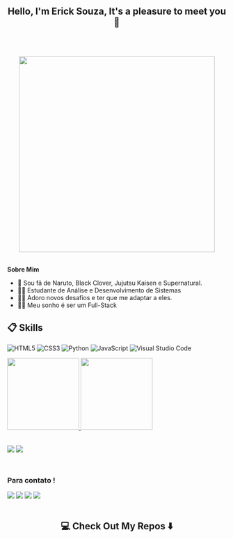 <h2 align="center"> Hello, I'm Erick Souza, It's a pleasure to meet you 👋</h2>
<br />

<p align="center">
<br><img src="https://media.giphy.com/media/2IudUHdI075HL02Pkk/giphy.gif" width="450px"><br><br>
</p>

**Sobre Mim**
- 🧙 Sou fã de Naruto, Black Clover, Jujutsu Kaisen e Supernatural.
- 👨‍🎓 Estudante de Análise e Desenvolvimento de Sistemas
- 🧗‍♂️ Adoro novos desafios e ter que me adaptar a eles.
- 👨‍💻 Meu sonho é ser um Full-Stack

## 📋 Skills

![HTML5](https://img.shields.io/badge/html5-%23E34F26.svg?style=for-the-badge&logo=html5&logoColor=white)
![CSS3](https://img.shields.io/badge/css3-%231572B6.svg?style=for-the-badge&logo=css3&logoColor=white)
![Python](https://img.shields.io/badge/python-3670A0?style=for-the-badge&logo=python&logoColor=ffdd54)
![JavaScript](https://img.shields.io/badge/javascript-%23323330.svg?style=for-the-badge&logo=javascript&logoColor=%23F7DF1E)
![Visual Studio Code](https://img.shields.io/badge/Visual%20Studio%20Code-0078d7.svg?style=for-the-badge&logo=visual-studio-code&logoColor=white)
<br />

<div>
   <a href="https://github.com/ErickszDEV">
   <img height="165em" src="https://github-readme-stats.vercel.app/api?username=ErickszDEV&show_icons=true&theme=radical&include_all_commits=true&count_private=true"/>
   <img height="165em" src="https://github-readme-stats.vercel.app/api/top-langs/?username=ErickszDEV&layout=compact&langs_count=6&theme=radical"/>
</div>
     
 <br />
     
<a href="https://github.com/ErickszDEV/PROJETOS-DEV-EM-DOBRO"><img align="center" src="https://github-readme-stats.vercel.app/api/pin/?username=ErickszDEV&repo=PROJETOS-DEV-EM-DOBRO&theme=buefy"/></a>
<a href="https://github.com/ErickszDEV/IMC-Interface-Grafica"><img align="center" src="https://github-readme-stats.vercel.app/api/pin/?username=ErickszDEV&repo=IMC-Interface-Grafica&theme=buefy"/></a>

<br />

### Para contato !
 
<div> 
  <a href="https://instagram.com/suxpeit0_dev" target="_blank"><img src="https://img.shields.io/badge/-Instagram-%23E4405F?style=for-the-badge&logo=instagram&logoColor=white" target="_blank"></a>
  <a href = "mailto:ericksouzadeveloper@yahoo.com" target="_blank"><img src="https://img.shields.io/badge/Gmail-D14836?style=for-the-badge&logo=gmail&logoColor=white" target="_blank"></a>
  <a href="https://www.linkedin.com/in/ericksouza-dev" target="_blank"><img src="https://img.shields.io/badge/LinkedIn-0077B5?style=for-the-badge&logo=linkedin&logoColor=white" target="_blank"></a>
  <a href="" target="_blank"><img src="https://img.shields.io/badge/website-000000?style=for-the-badge&logo=About.me&logoColor=white" target="_blank"></a>
</div>

<br />

<h2  align="center">💻 Check Out My Repos ⬇️ </h2>

